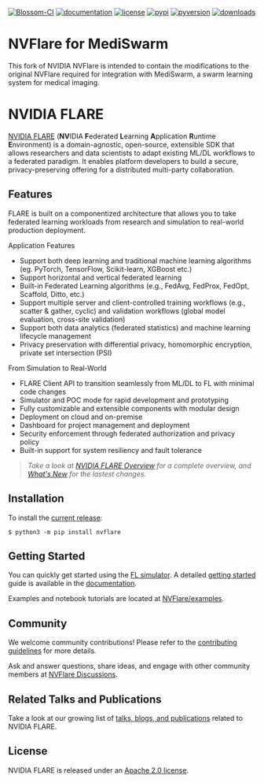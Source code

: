 [![Blossom-CI](https://github.com/NVIDIA/nvflare/workflows/Blossom-CI/badge.svg?branch=main)](https://github.com/NVIDIA/nvflare/actions)
[![documentation](https://readthedocs.org/projects/nvflare/badge/?version=main)](https://nvflare.readthedocs.io/en/main/?badge=main)
[![license](https://img.shields.io/badge/License-Apache%202.0-brightgreen.svg)](./LICENSE)
[![pypi](https://badge.fury.io/py/nvflare.svg)](https://badge.fury.io/py/nvflare)
[![pyversion](https://img.shields.io/pypi/pyversions/nvflare.svg)](https://badge.fury.io/py/nvflare)
[![downloads](https://static.pepy.tech/badge/nvflare)](https://pepy.tech/project/nvflare)

# NVFlare for MediSwarm

This fork of NVIDIA NVFlare is intended to contain the modifications to the original NVFlare required for integration with MediSwarm, a swarm learning system for medical imaging.

# NVIDIA FLARE

[NVIDIA FLARE](https://nvflare.readthedocs.io/en/main/index.html) (**NV**IDIA **F**ederated **L**earning **A**pplication **R**untime **E**nvironment)
is a domain-agnostic, open-source, extensible SDK that allows researchers and data scientists to adapt existing ML/DL workflows to a federated paradigm.
It enables platform developers to build a secure, privacy-preserving offering for a distributed multi-party collaboration.

## Features
FLARE is built on a componentized architecture that allows you to take federated learning workloads
from research and simulation to real-world production deployment.

Application Features
* Support both deep learning and traditional machine learning algorithms (eg. PyTorch, TensorFlow, Scikit-learn, XGBoost etc.)
* Support horizontal and vertical federated learning
* Built-in Federated Learning algorithms (e.g., FedAvg, FedProx, FedOpt, Scaffold, Ditto, etc.)
* Support multiple server and client-controlled training workflows (e.g., scatter & gather, cyclic) and validation workflows (global model evaluation, cross-site validation)
* Support both data analytics (federated statistics) and machine learning lifecycle management
* Privacy preservation with differential privacy, homomorphic encryption, private set intersection (PSI)

From Simulation to Real-World
* FLARE Client API to transition seamlessly from ML/DL to FL with minimal code changes
* Simulator and POC mode for rapid development and prototyping
* Fully customizable and extensible components with modular design
* Deployment on cloud and on-premise
* Dashboard for project management and deployment
* Security enforcement through federated authorization and privacy policy
* Built-in support for system resiliency and fault tolerance

> _Take a look at [NVIDIA FLARE Overview](https://nvflare.readthedocs.io/en/main/flare_overview.html) for a complete overview, and [What's New](https://nvflare.readthedocs.io/en/main/whats_new.html) for the lastest changes._

## Installation
To install the [current release](https://pypi.org/project/nvflare/):
```
$ python3 -m pip install nvflare
```
## Getting Started

You can quickly get started using the [FL simulator](https://nvflare.readthedocs.io/en/main/getting_started.html#the-fl-simulator).
A detailed [getting started](https://nvflare.readthedocs.io/en/main/getting_started.html) guide is available in the [documentation](https://nvflare.readthedocs.io/en/main/index.html).
 
Examples and notebook tutorials are located at [NVFlare/examples](./examples).

## Community

We welcome community contributions! Please refer to the [contributing guidelines](https://github.com/NVIDIA/NVFlare/blob/main/CONTRIBUTING.md) for more details.

Ask and answer questions, share ideas, and engage with other community members at [NVFlare Discussions](https://github.com/NVIDIA/NVFlare/discussions).

## Related Talks and Publications

Take a look at our growing list of [talks, blogs, and publications](https://nvflare.readthedocs.io/en/main/publications_and_talks.html) related to NVIDIA FLARE.

## License

NVIDIA FLARE is released under an [Apache 2.0 license](https://github.com/NVIDIA/NVFlare/blob/main/LICENSE).
